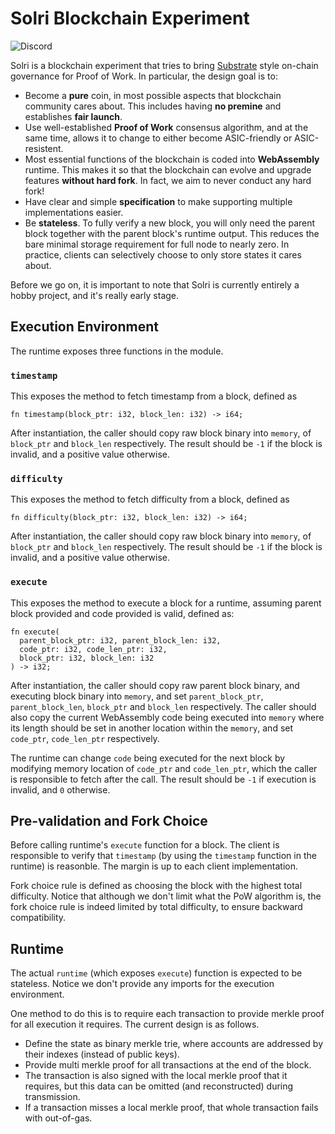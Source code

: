 # Solri Blockchain Experiment

![Discord](https://img.shields.io/discord/586902457053872148.svg)

Solri is a blockchain experiment that tries to bring
[Substrate](https://github.com/paritytech/substrate) style on-chain
governance for Proof of Work. In particular, the design goal is to:

* Become a **pure** coin, in most possible aspects that blockchain
  community cares about. This includes having **no premine** and
  establishes **fair launch**.
* Use well-established **Proof of Work** consensus algorithm, and at
  the same time, allows it to change to either become ASIC-friendly or
  ASIC-resistent.
* Most essential functions of the blockchain is coded into
  **WebAssembly** runtime. This makes it so that the blockchain can
  evolve and upgrade features **without hard fork**. In fact, we aim
  to never conduct any hard fork!
* Have clear and simple **specification** to make supporting multiple
  implementations easier.
* Be **stateless**. To fully verify a new block, you will only need
  the parent block together with the parent block's runtime
  output. This reduces the bare minimal storage requirement for full
  node to nearly zero. In practice, clients can selectively choose to
  only store states it cares about.
  
Before we go on, it is important to note that Solri is currently
entirely a hobby project, and it's really early stage.

## Execution Environment

The runtime exposes three functions in the module.

### `timestamp`

This exposes the method to fetch timestamp from a block, defined as

```
fn timestamp(block_ptr: i32, block_len: i32) -> i64;
```

After instantiation, the caller should copy raw block binary into
`memory`, of `block_ptr` and `block_len` respectively. The result
should be `-1` if the block is invalid, and a positive value
otherwise.

### `difficulty`

This exposes the method to fetch difficulty from a block, defined as

```
fn difficulty(block_ptr: i32, block_len: i32) -> i64;
```

After instantiation, the caller should copy raw block binary into
`memory`, of `block_ptr` and `block_len` respectively. The result
should be `-1` if the block is invalid, and a positive value
otherwise.

### `execute`

This exposes the method to execute a block for a runtime, assuming
parent block provided and code provided is valid, defined as:

```
fn execute(
  parent_block_ptr: i32, parent_block_len: i32,
  code_ptr: i32, code_len_ptr: i32,
  block_ptr: i32, block_len: i32
) -> i32;
```

After instantiation, the caller should copy raw parent block binary,
and executing block binary into `memory`, and set `parent_block_ptr`,
`parent_block_len`, `block_ptr` and `block_len` respectively. The
caller should also copy the current WebAssembly code being executed
into `memory` where its length should be set in another location
within the `memory`, and set `code_ptr`, `code_len_ptr` respectively.

The runtime can change `code` being executed for the next block by
modifying memory location of `code_ptr` and `code_len_ptr`, which the
caller is responsible to fetch after the call. The result should be
`-1` if execution is invalid, and `0` otherwise.

## Pre-validation and Fork Choice

Before calling runtime's `execute` function for a block. The client is
responsible to verify that `timestamp` (by using the `timestamp`
function in the runtime) is reasonble. The margin is up to each client
implementation.

Fork choice rule is defined as choosing the block with the highest
total difficulty. Notice that although we don't limit what the PoW
algorithm is, the fork choice rule is indeed limited by total
difficulty, to ensure backward compatibility.

## Runtime

The actual `runtime` (which exposes `execute`) function is expected to
be stateless. Notice we don't provide any imports for the execution
environment.

One method to do this is to require each transaction to provide merkle
proof for all execution it requires. The current design is as follows.

* Define the state as binary merkle trie, where accounts are addressed
  by their indexes (instead of public keys).
* Provide multi merkle proof for all transactions at the end of the
  block.
* The transaction is also signed with the local merkle proof that it
  requires, but this data can be omitted (and reconstructed) during
  transmission.
* If a transaction misses a local merkle proof, that whole transaction
  fails with out-of-gas.
  
